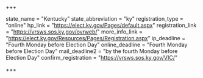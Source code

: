 +++

state_name = "Kentucky"
state_abbreviation = "ky"
registration_type = "online"
hp_link = "https://elect.ky.gov/Pages/default.aspx"
registration_link = "https://vrsws.sos.ky.gov/ovrweb/"
more_info_link = "https://elect.ky.gov/Resources/Pages/Registration.aspx"
ip_deadline = "Fourth Monday before Election Day"
online_deadline = "Fourth Monday before Election Day"
mail_deadline2 = "by the fourth Monday before Election Day"
confirm_registration = "https://vrsws.sos.ky.gov/VIC/"

+++